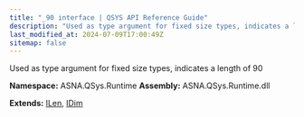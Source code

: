 ```yaml
---
title: "_90 interface | QSYS API Reference Guide"
description: "Used as type argument for fixed size types, indicates a length of 90  "
last_modified_at: 2024-07-09T17:00:49Z
sitemap: false
---
```


Used as type argument for fixed size types, indicates a length of 90 

**Namespace:** ASNA.QSys.Runtime
**Assembly:** ASNA.QSys.Runtime.dll

**Extends:** [ILen](/reference/runtime/qsys-runtime/i-len.html), [IDim](/reference/runtime/qsys-runtime/i-dim.html)
<br>
<br>
